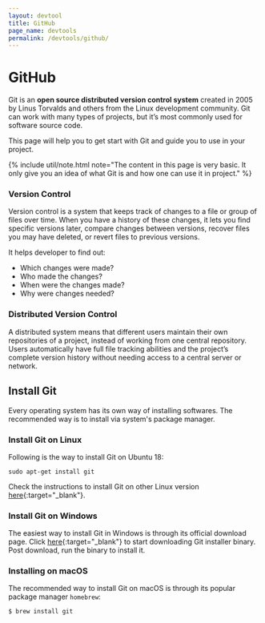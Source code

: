 ```yaml
---
layout: devtool
title: GitHub
page_name: devtools
permalink: /devtools/github/
---
```


# GitHub

Git is an __open source distributed version control system__ created in 2005 by Linus Torvalds and others from the Linux
development community. Git can work with many types of projects, but it’s most commonly used for software source code.

This page will help you to get start with Git and guide you to use in your project.

{% include util/note.html
    note="The content in this page is very basic. It only give you an idea of what Git is and how one can use it in project."
%}

### Version Control

Version control is a system that keeps track of changes to a file or group of files over time. When you have a history
of these changes, it lets you find specific versions later, compare changes between versions, recover files you may have
deleted, or revert files to previous versions.

It helps developer to find out:

- Which changes were made?
- Who made the changes?
- When were the changes made?
- Why were changes needed?

### Distributed Version Control

A distributed system means that different users maintain their own repositories of a project, instead of working
from one central repository. Users automatically have full file tracking abilities and the project’s complete
version history without needing access to a central server or network.

## Install Git

Every operating system has its own way of installing softwares. The recommended way is to install via system's package
manager.

### Install Git on Linux

Following is the way to install Git on Ubuntu 18:

```shell
sudo apt-get install git
```

Check the instructions to install Git on other Linux version [here](https://git-scm.com/download/linux){:target="_blank"}.

### Install Git on Windows

The easiest way to install Git in Windows is through its official download page. Click [here](https://git-scm.com/download/win){:target="_blank"} to start downloading Git installer binary. Post download, run the binary to install it.

### Installing on macOS

The recommended way to install Git on macOS is through its popular package manager `homebrew`:

```shell
$ brew install git
```

